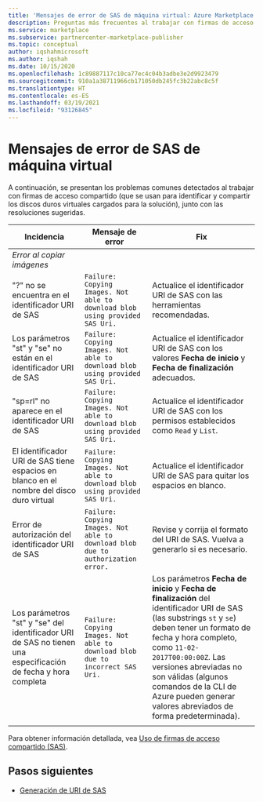 ```yaml
---
title: 'Mensajes de error de SAS de máquina virtual: Azure Marketplace'
description: Preguntas más frecuentes al trabajar con firmas de acceso compartido (SAS).
ms.service: marketplace
ms.subservice: partnercenter-marketplace-publisher
ms.topic: conceptual
author: iqshahmicrosoft
ms.author: iqshah
ms.date: 10/15/2020
ms.openlocfilehash: 1c89887117c10ca77ec4c04b3adbe3e2d9923479
ms.sourcegitcommit: 910a1a38711966cb171050db245fc3b22abc8c5f
ms.translationtype: HT
ms.contentlocale: es-ES
ms.lasthandoff: 03/19/2021
ms.locfileid: "93126845"
---
```

# <a name="virtual-machine-sas-failure-messages"></a>Mensajes de error de SAS de máquina virtual

A continuación, se presentan los problemas comunes detectados al trabajar con firmas de acceso compartido (que se usan para identificar y compartir los discos duros virtuales cargados para la solución), junto con las resoluciones sugeridas.

| Incidencia | Mensaje de error | Fix |
| --------- | ------------------- | ------- |
| *Error al copiar imágenes* |  |  |
| "?" no se encuentra en el identificador URI de SAS | `Failure: Copying Images. Not able to download blob using provided SAS Uri.` | Actualice el identificador URI de SAS con las herramientas recomendadas. |
| Los parámetros "st" y "se" no están en el identificador URI de SAS | `Failure: Copying Images. Not able to download blob using provided SAS Uri.` | Actualice el identificador URI de SAS con los valores **Fecha de inicio** y **Fecha de finalización** adecuados. |
| "sp=rl" no aparece en el identificador URI de SAS | `Failure: Copying Images. Not able to download blob using provided SAS Uri.` | Actualice el identificador URI de SAS con los permisos establecidos como `Read` y `List`. |
| El identificador URI de SAS tiene espacios en blanco en el nombre del disco duro virtual | `Failure: Copying Images. Not able to download blob using provided SAS Uri.` | Actualice el identificador URI de SAS para quitar los espacios en blanco. |
| Error de autorización del identificador URI de SAS | `Failure: Copying Images. Not able to download blob due to authorization error.` | Revise y corrija el formato del URI de SAS. Vuelva a generarlo si es necesario. |
| Los parámetros "st" y "se" del identificador URI de SAS no tienen una especificación de fecha y hora completa | `Failure: Copying Images. Not able to download blob due to incorrect SAS Uri.` | Los parámetros **Fecha de inicio** y **Fecha de finalización** del identificador URI de SAS (las substrings `st` y `se`) deben tener un formato de fecha y hora completo, como `11-02-2017T00:00:00Z`. Las versiones abreviadas no son válidas (algunos comandos de la CLI de Azure pueden generar valores abreviados de forma predeterminada). |
|  |  |  |

Para obtener información detallada, vea [Uso de firmas de acceso compartido (SAS)](../storage/common/storage-sas-overview.md).

## <a name="next-steps"></a>Pasos siguientes

- [Generación de URI de SAS](azure-vm-get-sas-uri.md)